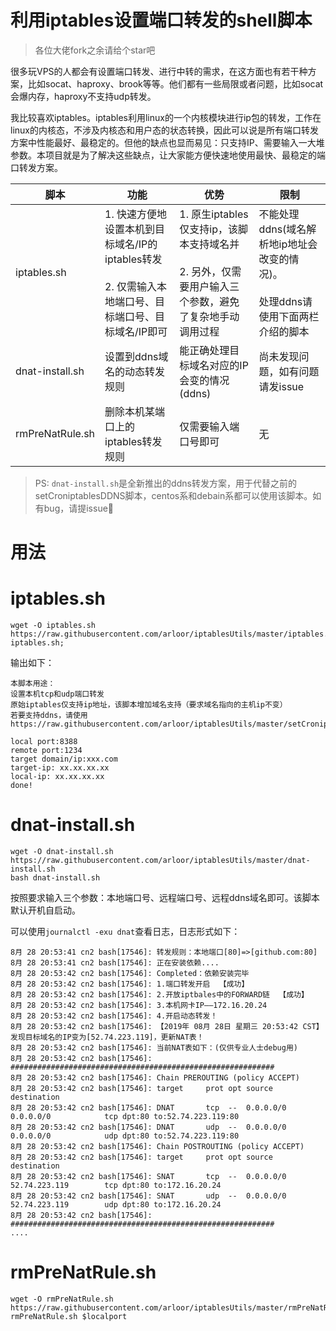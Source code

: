 # 利用iptables设置端口转发的shell脚本

> 各位大佬fork之余请给个star吧

很多玩VPS的人都会有设置端口转发、进行中转的需求，在这方面也有若干种方案，比如socat、haproxy、brook等等。他们都有一些局限或者问题，比如socat会爆内存，haproxy不支持udp转发。

我比较喜欢iptables。iptables利用linux的一个内核模块进行ip包的转发，工作在linux的内核态，不涉及内核态和用户态的状态转换，因此可以说是所有端口转发方案中性能最好、最稳定的。但他的缺点也显而易见：只支持IP、需要输入一大堆参数。本项目就是为了解决这些缺点，让大家能方便快速地使用最快、最稳定的端口转发方案。

|脚本|功能|优势|限制|
|---   |--|--|---|
|iptables.sh|1. 快速方便地设置本机到目标域名/IP的iptables转发<br><br>2. 仅需输入本地端口号、目标端口号、目标域名/IP即可|1. 原生iptables仅支持ip，该脚本支持域名并<br><br>2. 另外，仅需要用户输入三个参数，避免了复杂地手动调用过程|不能处理ddns(域名解析地ip地址会改变的情况)。<br><br>处理ddns请使用下面两栏介绍的脚本|
|dnat-install.sh|设置到ddns域名的动态转发规则|能正确处理目标域名对应的IP会变的情况(ddns)|尚未发现问题，如有问题请发issue|
|rmPreNatRule.sh|删除本机某端口上的iptables转发规则|仅需要输入端口号即可|无|

> PS: `dnat-install.sh`是全新推出的ddns转发方案，用于代替之前的setCroniptablesDDNS脚本，centos系和debain系都可以使用该脚本。如有bug，请提issue👏

# 用法

# iptables.sh

```shell
wget -O iptables.sh https://raw.githubusercontent.com/arloor/iptablesUtils/master/iptables.sh;bash iptables.sh;
```

输出如下：
```shell
本脚本用途：
设置本机tcp和udp端口转发
原始iptables仅支持ip地址，该脚本增加域名支持（要求域名指向的主机ip不变）
若要支持ddns，请使用 https://raw.githubusercontent.com/arloor/iptablesUtils/master/setCroniptablesDDNS.sh;

local port:8388
remote port:1234
target domain/ip:xxx.com
target-ip: xx.xx.xx.xx
local-ip: xx.xx.xx.xx
done!
```

# dnat-install.sh
```
wget -O dnat-install.sh https://raw.githubusercontent.com/arloor/iptablesUtils/master/dnat-install.sh
bash dnat-install.sh
```

按照要求输入三个参数：本地端口号、远程端口号、远程ddns域名即可。该脚本默认开机自启动。

可以使用`journalctl -exu dnat`查看日志，日志形式如下：
```shell
8月 28 20:53:41 cn2 bash[17546]: 转发规则：本地端口[80]=>[github.com:80]
8月 28 20:53:41 cn2 bash[17546]: 正在安装依赖....
8月 28 20:53:42 cn2 bash[17546]: Completed：依赖安装完毕
8月 28 20:53:42 cn2 bash[17546]: 1.端口转发开启  【成功】
8月 28 20:53:42 cn2 bash[17546]: 2.开放iptbales中的FORWARD链  【成功】
8月 28 20:53:42 cn2 bash[17546]: 3.本机网卡IP——172.16.20.24
8月 28 20:53:42 cn2 bash[17546]: 4.开启动态转发！
8月 28 20:53:42 cn2 bash[17546]: 【2019年 08月 28日 星期三 20:53:42 CST】 发现目标域名的IP变为[52.74.223.119]，更新NAT表！
8月 28 20:53:42 cn2 bash[17546]: 当前NAT表如下：(仅供专业人士debug用)
8月 28 20:53:42 cn2 bash[17546]: ###########################################################
8月 28 20:53:42 cn2 bash[17546]: Chain PREROUTING (policy ACCEPT)
8月 28 20:53:42 cn2 bash[17546]: target     prot opt source               destination
8月 28 20:53:42 cn2 bash[17546]: DNAT       tcp  --  0.0.0.0/0            0.0.0.0/0            tcp dpt:80 to:52.74.223.119:80
8月 28 20:53:42 cn2 bash[17546]: DNAT       udp  --  0.0.0.0/0            0.0.0.0/0            udp dpt:80 to:52.74.223.119:80
8月 28 20:53:42 cn2 bash[17546]: Chain POSTROUTING (policy ACCEPT)
8月 28 20:53:42 cn2 bash[17546]: target     prot opt source               destination
8月 28 20:53:42 cn2 bash[17546]: SNAT       tcp  --  0.0.0.0/0            52.74.223.119        tcp dpt:80 to:172.16.20.24
8月 28 20:53:42 cn2 bash[17546]: SNAT       udp  --  0.0.0.0/0            52.74.223.119        udp dpt:80 to:172.16.20.24
8月 28 20:53:42 cn2 bash[17546]: ###########################################################
....
```

# rmPreNatRule.sh

```shell
wget -O rmPreNatRule.sh https://raw.githubusercontent.com/arloor/iptablesUtils/master/rmPreNatRule.sh;bash rmPreNatRule.sh $localport
```
